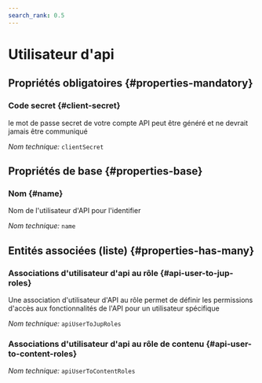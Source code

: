 ```yaml
---
search_rank: 0.5
---    
```

# Utilisateur d'api
<!--- THIS FILE IS GENERATED PLEASE DO NOT EDIT IT DIRECTLY --->



<OH code="apiUser"/>




## Propriétés obligatoires {#properties-mandatory}
    
### Code secret {#client-secret}

le mot de passe secret de votre compte API peut être généré et ne devrait jamais être communiqué

*Nom technique:* ```clientSecret```
<PH code="apiUser:clientSecret"/>

    


## Propriétés de base {#properties-base}
    
### Nom {#name}

Nom de l'utilisateur d'API pour l'identifier

*Nom technique:* ```name```
<PH code="apiUser:name"/>

    



## Entités associées (liste) {#properties-has-many}

### Associations d'utilisateur d'api au rôle {#api-user-to-jup-roles}

Une association d'utilisateur d'API au rôle permet de définir les permissions d'accès aux fonctionnalités de l'API pour un utilisateur spécifique

*Nom technique:* ```apiUserToJupRoles```
<PH code="apiUser:apiUserToJupRoles"/>

### Associations d'utilisateur d'api au rôle de contenu {#api-user-to-content-roles}



*Nom technique:* ```apiUserToContentRoles```
<PH code="apiUser:apiUserToContentRoles"/>




